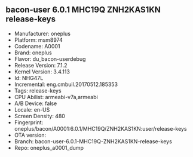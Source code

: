 ## bacon-user 6.0.1 MHC19Q ZNH2KAS1KN release-keys
- Manufacturer: oneplus
- Platform: msm8974
- Codename: A0001
- Brand: oneplus
- Flavor: du_bacon-userdebug
- Release Version: 7.1.2
- Kernel Version: 3.4.113
- Id: NHG47L
- Incremental: eng.cmbuil.20170512.185353
- Tags: release-keys
- CPU Abilist: armeabi-v7a,armeabi
- A/B Device: false
- Locale: en-US
- Screen Density: 480
- Fingerprint: oneplus/bacon/A0001:6.0.1/MHC19Q/ZNH2KAS1KN:user/release-keys
- OTA version: 
- Branch: bacon-user-6.0.1-MHC19Q-ZNH2KAS1KN-release-keys
- Repo: oneplus_a0001_dump
